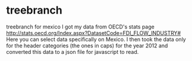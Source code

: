 # treebranch
treebranch for mexico
I got my data from OECD's stats page http://stats.oecd.org/Index.aspx?DatasetCode=FDI_FLOW_INDUSTRY#
Here you can select data specifically on Mexico. I then took the data only for the header categories (the ones in caps) for the year 2012 and converted this data to a json file for javascript to read.